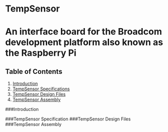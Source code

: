 # TempSensor

# An interface board for the Broadcom development platform also known as the Raspberry Pi

## Table of Contents
1. [Introduction](#introduction)
2. [TempSensor Specifications](#TempSensor-specifications)
3. [TempSensor Design Files](#TempSensor-design-files)
4. [TempSensor Assembly](#TempSensor-assembly)

###Introduction

###TempSensor Specification
###TempSensor Design Files
###TempSensor Assembly

